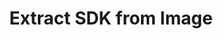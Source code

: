 ---
title: Extract SDK from Image
linkTitle: Extract SDK from Image
weight: 4
description: >
    Use PinePhone image as SDK
---